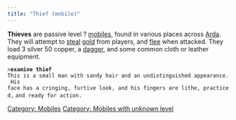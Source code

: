 ```yaml
---
title: "Thief (mobile)"
---
```


**Thieves** are passive level ? [mobiles](mobile "wikilink"), found in
various places across [Arda](Arda "wikilink"). They will attempt to
[steal](steal "wikilink") [gold](gold "wikilink") from players, and
[flee](flee "wikilink") when attacked. They load 3 silver 50 copper, a
[dagger](dagger "wikilink"), and some common cloth or leather equipment.

`>`**`examine thief`**
`This is a small man with sandy hair and an undistinguished appearance. His`
`face has a cringing, furtive look, and his fingers are lithe, practiced,`
`and ready for action.`

[Category: Mobiles](Category:_Mobiles "wikilink") [Category: Mobiles
with unknown level](Category:_Mobiles_with_unknown_level "wikilink")